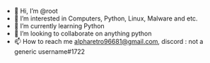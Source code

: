 - 👋 Hi, I’m @root
- 👀 I’m interested in Computers, Python, Linux, Malware and etc.
- 🌱 I’m currently learning Python 
- 💞️ I’m looking to collaborate on anything python
- 📫 How to reach me alpharetro96681@gmail.com, discord : not a generic username#1722

<!---
alpharetro/alpharetro is a ✨ special ✨ repository because its `README.md` (this file) appears on your GitHub profile.
You can click the Preview link to take a look at your changes.
--->
